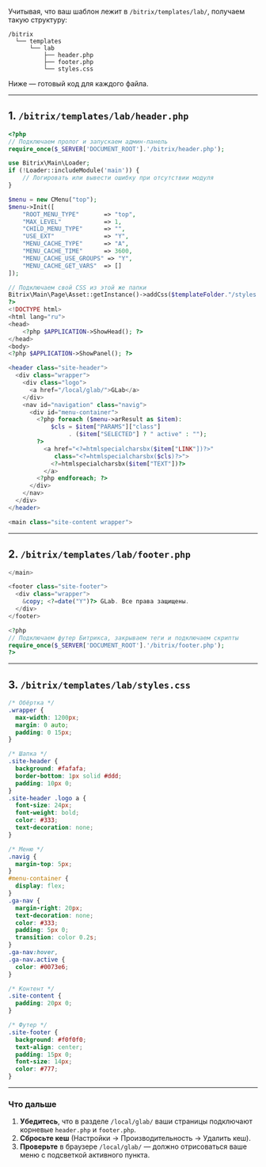 Учитывая, что ваш шаблон лежит в `/bitrix/templates/lab/`, получаем такую структуру:

```
/bitrix
  └── templates
      └── lab
          ├── header.php
          ├── footer.php
          └── styles.css
```

Ниже — готовый код для каждого файла.

---

## 1. `/bitrix/templates/lab/header.php`

```php
<?php
// Подключаем пролог и запускаем админ-панель
require_once($_SERVER['DOCUMENT_ROOT'].'/bitrix/header.php');

use Bitrix\Main\Loader;
if (!Loader::includeModule('main')) {
    // Логировать или вывести ошибку при отсутствии модуля
}

$menu = new CMenu("top");
$menu->Init([
    "ROOT_MENU_TYPE"       => "top",
    "MAX_LEVEL"            => 1,
    "CHILD_MENU_TYPE"      => "",
    "USE_EXT"              => "Y",
    "MENU_CACHE_TYPE"      => "A",
    "MENU_CACHE_TIME"      => 3600,
    "MENU_CACHE_USE_GROUPS" => "Y",
    "MENU_CACHE_GET_VARS"  => []
]);

// Подключаем свой CSS из этой же папки
Bitrix\Main\Page\Asset::getInstance()->addCss($templateFolder."/styles.css");
?>
<!DOCTYPE html>
<html lang="ru">
<head>
    <?php $APPLICATION->ShowHead(); ?>
</head>
<body>
<?php $APPLICATION->ShowPanel(); ?>

<header class="site-header">
  <div class="wrapper">
    <div class="logo">
      <a href="/local/glab/">GLab</a>
    </div>
    <nav id="navigation" class="navig">
      <div id="menu-container">
        <?php foreach ($menu->arResult as $item):
            $cls = $item["PARAMS"]["class"]
                 . ($item["SELECTED"] ? " active" : "");
        ?>
          <a href="<?=htmlspecialcharsbx($item["LINK"])?>"
             class="<?=htmlspecialcharsbx($cls)?>">
            <?=htmlspecialcharsbx($item["TEXT"])?>
          </a>
        <?php endforeach; ?>
      </div>
    </nav>
  </div>
</header>

<main class="site-content wrapper">
```

---

## 2. `/bitrix/templates/lab/footer.php`

```php
</main>

<footer class="site-footer">
  <div class="wrapper">
    &copy; <?=date("Y")?> GLab. Все права защищены.
  </div>
</footer>

<?php
// Подключаем футер Битрикса, закрываем теги и подключаем скрипты
require_once($_SERVER['DOCUMENT_ROOT'].'/bitrix/footer.php');
?>
```

---

## 3. `/bitrix/templates/lab/styles.css`

```css
/* Обёртка */
.wrapper {
  max-width: 1200px;
  margin: 0 auto;
  padding: 0 15px;
}

/* Шапка */
.site-header {
  background: #fafafa;
  border-bottom: 1px solid #ddd;
  padding: 10px 0;
}
.site-header .logo a {
  font-size: 24px;
  font-weight: bold;
  color: #333;
  text-decoration: none;
}

/* Меню */
.navig {
  margin-top: 5px;
}
#menu-container {
  display: flex;
}
.ga-nav {
  margin-right: 20px;
  text-decoration: none;
  color: #333;
  padding: 5px 0;
  transition: color 0.2s;
}
.ga-nav:hover,
.ga-nav.active {
  color: #0073e6;
}

/* Контент */
.site-content {
  padding: 20px 0;
}

/* Футер */
.site-footer {
  background: #f0f0f0;
  text-align: center;
  padding: 15px 0;
  font-size: 14px;
  color: #777;
}
```

---

### Что дальше

1. **Убедитесь**, что в разделе `/local/glab/` ваши страницы подключают корневые `header.php` и `footer.php`.
2. **Сбросьте кеш** (Настройки → Производительность → Удалить кеш).
3. **Проверьте** в браузере `/local/glab/` — должно отрисоваться ваше меню с подсветкой активного пункта.
